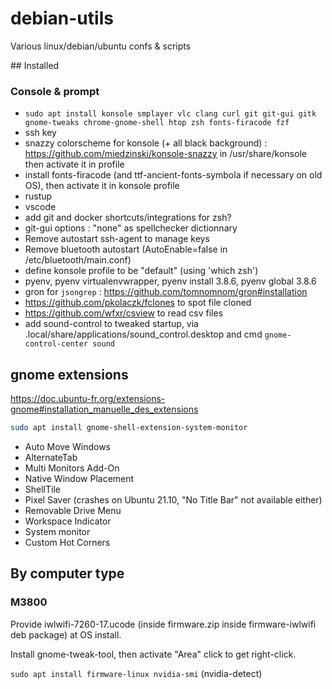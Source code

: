 # debian-utils

Various linux/debian/ubuntu confs & scripts

## Installed

### Console & prompt

* `sudo apt install konsole smplayer vlc clang curl git git-gui gitk gnome-tweaks chrome-gnome-shell htop zsh fonts-firacode fzf`
* ssh key
* snazzy colorscheme for konsole (+ all black background) : https://github.com/miedzinski/konsole-snazzy in /usr/share/konsole
  then activate it in profile
* install fonts-firacode (and ttf-ancient-fonts-symbola if necessary on old OS), then activate it in konsole profile
* rustup
* vscode
* add git and docker shortcuts/integrations for zsh?
* git-gui options : "none" as spellchecker dictionnary
* Remove autostart ssh-agent to manage keys
* Remove bluetooth autostart (AutoEnable=false in /etc/bluetooth/main.conf)
* define konsole profile to be "default" (using 'which zsh')
* pyenv, pyenv virtualenvwrapper, pyenv install 3.8.6, pyenv global 3.8.6
* gron for `jsongrep` : https://github.com/tomnomnom/gron#installation
* https://github.com/pkolaczk/fclones to spot file cloned
* https://github.com/wfxr/csview to read csv files
* add sound-control to tweaked startup, via .local/share/applications/sound_control.desktop and cmd `gnome-control-center sound`

## gnome extensions

https://doc.ubuntu-fr.org/extensions-gnome#installation_manuelle_des_extensions

```bash
sudo apt install gnome-shell-extension-system-monitor
```

* Auto Move Windows
* AlternateTab
* Multi Monitors Add-On
* Native Window Placement
* ShellTile
* Pixel Saver (crashes on Ubuntu 21.10, "No Title Bar" not available either)
* Removable Drive Menu
* Workspace Indicator
* System monitor
* Custom Hot Corners

## By computer type

### M3800

Provide iwlwifi-7260-17.ucode (inside firmware.zip inside firmware-iwlwifi deb package) at OS install.

Install gnome-tweak-tool, then activate "Area" click to get right-click.

`sudo apt install firmware-linux nvidia-smi` (nvidia-detect)
